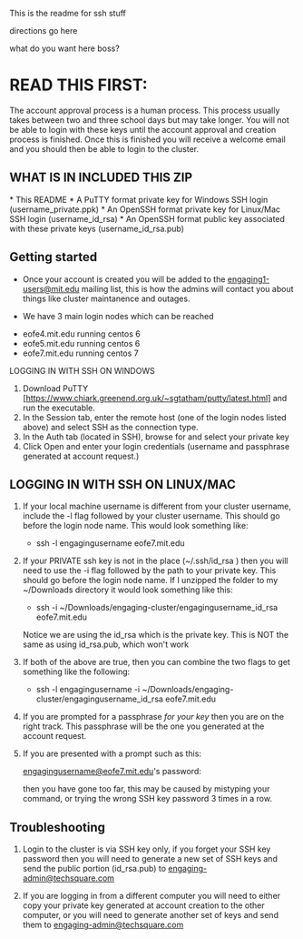 This is the readme for ssh stuff

directions go here

what do you want here boss?

<h1> READ THIS FIRST: </h1>

The account approval process is a human process. This process usually takes between two and three school days but may take longer. You will not be able to login with these keys until the account approval and creation process is finished. Once this is finished you will receive a welcome email and you should then be able to login to the cluster.


<h2>WHAT IS IN INCLUDED THIS ZIP</h2>
* This README
* A PuTTY format private key for Windows SSH login (username_private.ppk)
* An OpenSSH format private key for Linux/Mac SSH login (username_id_rsa)
* An OpenSSH format public key associated with these private keys (username_id_rsa.pub)

<h2> Getting started </h2>
    
* Once your account is created you will be added to the engaging1-users@mit.edu mailing list, this is how the admins will contact you about things like cluster maintanence and outages.

* We have 3 main login nodes which can be reached 
 - eofe4.mit.edu   running centos 6
 - eofe5.mit.edu   running centos 6
 - eofe7.mit.edu   running centos 7
 


</h2> LOGGING IN WITH SSH ON WINDOWS</h2>


1. Download PuTTY [https://www.chiark.greenend.org.uk/~sgtatham/putty/latest.html] and run the executable.
2. In the Session tab, enter the remote host (one of the login nodes listed above) and select SSH as the connection type.
3. In the Auth tab (located in SSH), browse for and select your private key
4. Click Open and enter your login credentials (username and passphrase generated at account request.)


<h2> LOGGING IN WITH SSH ON LINUX/MAC </h2>


1. If your local machine username is different from your cluster username, include the -l flag followed by your cluster username. This should go before the login node name. This would look something like:

    - ssh -l engagingusername eofe7.mit.edu

2. If your PRIVATE ssh key is not in the place (~/.ssh/id_rsa ) then you will need to use the -i flag followed by the path to your private key. This should go before the login node name. If I unzipped the folder to my ~/Downloads directory it would look something like this:


    - ssh -i ~/Downloads/engaging-cluster/engagingusername_id_rsa eofe7.mit.edu

    Notice we are using the id_rsa which is the private key. This is NOT the same as using id_rsa.pub, which won't work

3. If both of the above are true, then you can combine the two flags to get something like the following:

    - ssh -l engagingusername -i ~/Downloads/engaging-cluster/engagingusername_id_rsa eofe7.mit.edu

4. If you are prompted for a passphrase *for your key* then you are on the right track. This passphrase will be the one you generated at the account request.

5. If you are presented with a prompt such as this:
    
     engagingusername@eofe7.mit.edu's password:

   then you have gone too far, this may be caused by mistyping your command, or trying the wrong SSH key password 3 times in a row.



<h2> Troubleshooting </h2>

1. Login to the cluster is via SSH key only, if you forget your SSH key password then you will need to generate a new set of SSH keys and send the public portion (id_rsa.pub) to engaging-admin@techsquare.com

2. If you are logging in from a different computer you will need to either copy your private key generated at account creation to the other computer, or you will need to generate another set of keys and send them to engaging-admin@techsquare.com
 



